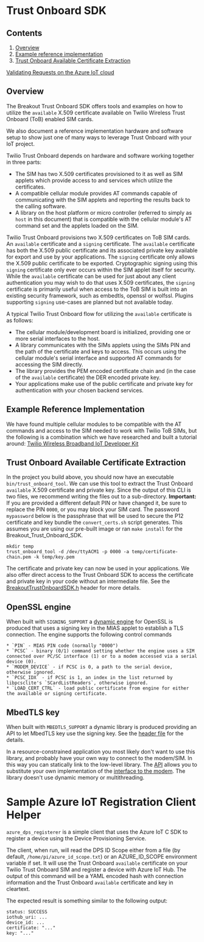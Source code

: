 # Trust Onboard SDK
## Contents
1. [Overview](#overview)
1. [Example reference implementation](#Example-reference-implementation)
1. [Trust Onboard Available Certificate Extraction](#Trust-Onboard-Available-Certificate-Extraction)

[Validating Requests on the Azure IoT cloud](samples/azure-iot/README.md)

## Overview

The Breakout Trust Onboard SDK offers tools and examples on how to utilize the `available` X.509 certificate available on Twilio Wireless Trust Onboard (ToB) enabled SIM cards.

We also document a reference implementation hardware and software setup to show just one of many ways to leverage Trust Onboard with your IoT project.

Twilio Trust Onboard depends on hardware and software working together in three parts:

- The SIM has two X.509 certificates provisioned to it as well as SIM applets which provide access to and services which utilize the certificates.
- A compatible cellular module provides AT commands capable of communicating with the SIM applets and reporting the results back to the calling software.
- A library on the host platform or micro controller (referred to simply as `host` in this document) that is compatible with the cellular module's AT command set and the applets loaded on the SIM.

Twilio Trust Onboard provisions two X.509 certificates on ToB SIM cards.  An `available` certificate and a `signing` certificate.  The `available` certificate has both the X.509 public certificate and its associated private key available for export and use by your applications.  The `signing` certificate only allows the X.509 public certificate to be exported.  Cryptographic signing using this `signing` certificate only ever occurs within the SIM applet itself for security.  While the `available` certificate can be used for just about any client authentication you may wish to do that uses X.509 certificates, the `signing` certificate is primarily useful when access to the ToB SIM is built into an existing security framework, such as embedtls, openssl or wolfssl.  Plugins supporting `signing` use-cases are planned but not available today.

A typical Twilio Trust Onboard flow for utilizing the `available` certificate is as follows:

- The cellular module/development board is initialized, providing one or more serial interfaces to the host.
- A library communicates with the SIMs applets using the SIMs PIN and the path of the certificate and keys to access.  This occurs using the cellular module's serial interface and supported AT commands for accessing the SIM directly.
- The library provides the PEM encoded certificate chain and (in the case of the `available` certificate) the DER encoded private key.
- Your applications make use of the public certificate and private key for authentication with your chosen backend services.

## Example Reference Implementation

We have found multiple cellular modules to be compatible with the AT commands and access to the SIM needed to work with Twilio ToB SIMs, but the following is a combination which we have researched and built a tutorial around: [Twilio Wireless Broadband IoT Developer Kit](https://github.com/twilio/Wireless_Broadband_IoT_Dev_Kit)

## Trust Onboard Available Certificate Extraction

In the project you build above, you should now have an executable `bin/trust_onboard_tool`.  We can use this tool to extract the Trust Onboard `available` X.509 certificate and private key.  Since the output of this CLI is two files, we recommend writing the files out to a sub-directory.  **Important:** If you are provided a different default PIN or have changed it, be sure to replace the PIN `0000`, or you may block your SIM card.  The password `mypassword` below is the passphrase that will be used to secure the P12 certificate and key bundle the `convert_certs.sh` script generates.  This assumes you are using our pre-built image or ran `make install` for the Breakout_Trust_Onboard_SDK.

    mkdir temp
    trust_onboard_tool -d /dev/ttyACM1 -p 0000 -a temp/certificate-chain.pem -k temp/key.pem

The certificate and private key can now be used in your applications.  We also offer direct access to the Trust Onboard SDK to access the certificate and private key in your code without an intermediate file.  See the [BreakoutTrustOnboardSDK.h](include/BreakoutTrustOnboardSDK.h) header for more details.

## OpenSSL engine

When built with `SIGNING_SUPPORT` a [dynamic engine](https://github.com/openssl/openssl/blob/master/README.ENGINE) for OpenSSL is produced that uses a signing key in the MIAS applet to establish a TLS connection. The engine supports the following control commands

    * `PIN` - MIAS PIN code (normally "0000")
    * `PCSC` - binary (0/1) command setting whether the engine uses a SIM connected over PC/SC interface (1) or to a modem accessed via a serial device (0).
    * `MODEM_DEVICE` - if PCSC is 0, a path to the serial device, otherwise ignored.
    * `PCSC_IDX` - if PCSC is 1, an index in the list returned by libpcsclite's `SCardListReaders`, otherwise ignored.
    * `LOAD_CERT_CTRL` - load public certificate from engine for either the available or signing certificate.

## MbedTLS key

When built with `MBEDTLS_SUPPORT` a dynamic library is produced providing an API to let MbedTLS key use the signing key. See the [header file](include/TobMbedtls.h) for the details.

In a resource-constrained application you most likely don't want to use this library, and probably have your own way to connect to the modem/SIM. In this way you can statically link to the low-level library. The [API](include/TbMbedtlsLL.h) allows you to substitute your own implementation of the [interface to the modem](external_libs/tob_sim/common/inc/SEInterface.h). The library doesn't use dynamic memory or multithreading.

# Sample Azure IoT Registration Client Helper

`azure_dps_registerer` is a simple client that uses the Azure IoT C SDK to register a device using the Device Provisioning Service.

The client, when run, will read the DPS ID Scope either from a file (by default, `/home/pi/azure_id_scope.txt`) or an AZURE_ID_SCOPE environment variable if set.  It will use the Trust Onboard `available` certificate on your Twilio Trust Onboard SIM and register a device with Azure IoT Hub.  The output of this command will be a YAML encoded hash with connection information and the Trust Onboard `available` certificate and key in cleartext.

The expected result is something similar to the following output:

    status: SUCCESS
    iothub_uri: ...
    device_id: ...
    certificate: "..."
    key: "..."
